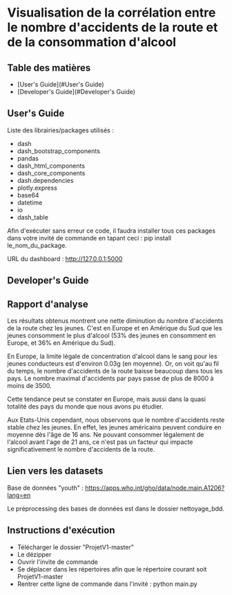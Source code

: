 
# Visualisation de la corrélation entre le nombre d'accidents de la route et de la consommation d'alcool

## Table des matières

 - [User's Guide](#User's Guide)
 - [Developer's Guide](#Developer's Guide)


## User's Guide

Liste des librairies/packages utilisés :
- dash
- dash_bootstrap_components
- pandas
- dash_html_components
- dash_core_components
- dash.dependencies
- plotly.express
- base64
- datetime
- io
- dash_table

Afin d'exécuter sans erreur ce code, il faudra installer tous ces packages dans votre invité de commande en tapant ceci : pip install le_nom_du_package.

URL du dashboard : http://127.0.0.1:5000



## Developer's Guide

## Rapport d'analyse

Les résultats obtenus montrent une nette diminution du nombre d'accidents de la route chez les jeunes.
C'est en Europe et en Amérique du Sud que les jeunes consomment le plus d'alcool (53% des jeunes en consomment en Europe, et 36% en Amérique du Sud).

En Europe, la limite légale de concentration d'alcool dans le sang pour les jeunes conducteurs est d'environ 0.03g (en moyenne).
Or, on voit qu'au fil du temps, le nombre d'accidents de la route baisse beaucoup dans tous les pays.
Le nombre maximal d'accidents par pays passe de plus de 8000 à moins de 3500.

Cette tendance peut se constater en Europe, mais aussi dans la quasi totalité des pays du monde que nous avons pu étudier.

Aux Etats-Unis cependant, nous observons que le nombre d'accidents reste stable chez les jeunes. En effet, les jeunes américains peuvent conduire en moyenne dès l'âge de 16 ans.
Ne pouvant consommer légalement de l'alcool avant l'age de 21 ans, ce n'est pas un facteur qui impacte significativement le nombre d'accidents de la route.


## Lien vers les datasets

Base de données "youth" : https://apps.who.int/gho/data/node.main.A1206?lang=en

Le préprocessing des bases de données est dans le dossier nettoyage_bdd.



## Instructions d'exécution

- Télécharger le dossier "ProjetV1-master"
- Le dézipper
- Ouvrir l'invite de commande
- Se déplacer dans les répertoires afin que le répertoire courant soit ProjetV1-master
- Rentrer cette ligne de commande dans l'invité : python main.py
